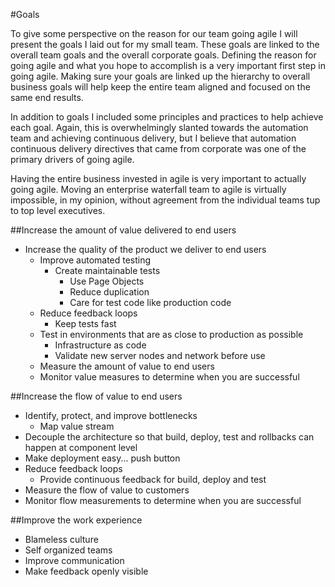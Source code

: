 #Goals

To give some perspective on the reason for our team going agile I will present the goals I laid out for my small team. These goals are linked to the overall team goals and the overall corporate goals. Defining the reason for going agile and what you hope to accomplish is a very important first step in going agile. Making sure your goals are linked up the hierarchy to overall business goals will help keep the entire team aligned and focused on the same end results.

In addition to goals I included some principles and practices to help achieve each goal. Again, this is overwhelmingly slanted towards the automation team and achieving continuous delivery, but I believe that automation continuous delivery directives that came from corporate was one of the primary drivers of going agile.

Having the entire business invested in agile is very important to actually going agile. Moving an enterprise waterfall team to agile is virtually impossible, in my opinion, without agreement from the individual teams tup to top level executives.

##Increase the amount of value delivered to end users

- Increase the quality of the product we deliver to end users
  - Improve automated testing
    - Create maintainable tests
      - Use Page Objects
      - Reduce duplication
      - Care for test code like production code
  - Reduce feedback loops
    - Keep tests fast
  - Test in environments that are as close to production as possible
    - Infrastructure as code
    - Validate new server nodes and network before use
  - Measure the amount of value to end users
  - Monitor value measures to determine when you are successful

##Increase the flow of value to end users

- Identify, protect, and improve bottlenecks
  - Map value stream
- Decouple the architecture so that build, deploy, test and rollbacks can happen at component level
- Make deployment easy... push button
- Reduce feedback loops
    - Provide continuous feedback for build, deploy and test 
- Measure the flow of value to customers
- Monitor flow measurements to determine when you are successful

##Improve the work experience

- Blameless culture
- Self organized teams
- Improve communication
- Make feedback openly visible
